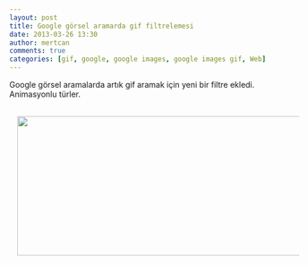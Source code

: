```yaml
---
layout: post
title: Google görsel aramarda gif filtrelemesi
date: 2013-03-26 13:30
author: mertcan
comments: true
categories: [gif, google, google images, google images gif, Web]
---
```

Google görsel aramalarda artık gif aramak için yeni bir filtre ekledi. Animasyonlu türler.<br /><br /><div style="clear: both; text-align: center;"><a href="http://localhost:81/mew/wp-content/uploads/2013/03/Untitled-1.jpg" style="margin-left: 1em; margin-right: 1em;"><img border="0" height="249" src="http://localhost:81/mew/wp-content/uploads/2013/03/Untitled-1-300x117.jpg" width="640" /></a></div><br />
